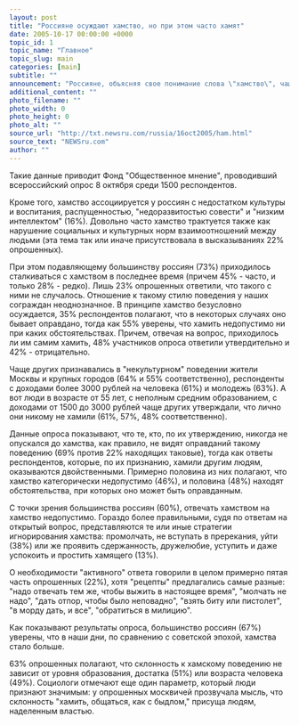 ```yaml
---
layout: post
title: "Россияне осуждают хамство, но при этом часто хамят"
date: 2005-10-17 00:00:00 +0000
topic_id: 1
topic_name: "Главное"
topic_slug: main
categories: [main]
subtitle: ""
announcement: "Россияне, объясняя свое понимание слова \"хамство\", чаще всего говорят о грубости, сквернословии и оскорблениях, унижающих достоинство человека (42%), о наглом, вызывающем поведении, как правило, связанном с агрессивностью и злостью говорят 13% респондентов."
additional_content: ""
photo_filename: ""
photo_width: 0
photo_height: 0
photo_alt: ""
source_url: "http://txt.newsru.com/russia/16oct2005/ham.html"
source_text: "NEWSru.com"
author: ""
---
```

Такие данные приводит Фонд "Общественное мнение", проводивший всероссийский опрос 8 октября среди 1500 респондентов.

Кроме того, хамство ассоциируется у россиян с недостатком культуры и воспитания, распущенностью, "недоразвитостью совести" и "низким интеллектом" (16%). Довольно часто хамство трактуется также как нарушение социальных и культурных норм взаимоотношений между людьми (эта тема так или иначе присутствовала в высказываниях 22% опрошенных).

При этом подавляющему большинству россиян (73%) приходилось сталкиваться с хамством в последнее время (причем 45% - часто, и только 28% - редко). Лишь 23% опрошенных ответили, что такого с ними не случалось. Отношение к такому стилю поведения у наших сограждан неоднозначное. В принципе хамство безусловно осуждается, 35% респондентов полагают, что в некоторых случаях оно бывает оправдано, тогда как 55% уверены, что хамить недопустимо ни при каких обстоятельствах. Причем, отвечая на вопрос, приходилось ли им самим хамить, 48% участников опроса ответили утвердительно и 42% - отрицательно.

Чаще других признавались в "некультурном" поведении жители Москвы и крупных городов (64% и 55% соответственно), респонденты с доходами более 3000 рублей на человека (61%) и молодежь (63%). А вот люди в возрасте от 55 лет, с неполным средним образованием, с доходами от 1500 до 3000 рублей чаще других утверждали, что лично они никому не хамили (61%, 57%, 48% соответственно).

Данные опроса показывают, что те, кто, по их утверждению, никогда не опускался до хамства, как правило, не видят оправданий такому поведению (69% против 22% находящих таковые), тогда как ответы респондентов, которые, по их признанию, хамили другим людям, оказываются двойственными. Примерно половина из них полагают, что хамство категорически недопустимо (46%), и половина (48%) находят обстоятельства, при которых оно может быть оправданным.

С точки зрения большинства россиян (60%), отвечать хамством на хамство недопустимо. Гораздо более правильными, судя по ответам на открытый вопрос, представляются те или иные стратегии игнорирования хамства: промолчать, не вступать в пререкания, уйти (38%) или же проявить сдержанность, дружелюбие, уступить и даже успокоить и простить хамящего (13%).

О необходимости "активного" ответа говорили в целом примерно пятая часть опрошенных (22%), хотя "рецепты" предлагались самые разные: "надо отвечать тем же, чтобы выжить в настоящее время", "молчать не надо", "дать отпор, чтобы было неповадно", "взять биту или пистолет", "в морду дать, и все", "обратиться в милицию".

Как показывают результаты опроса, большинство россиян (67%) уверены, что в наши дни, по сравнению с советской эпохой, хамства стало больше.

63% опрошенных полагают, что склонность к хамскому поведению не зависит от уровня образования, достатка (51%) или возраста человека (49%). Социологи отмечают еще один параметр, который люди признают значимым: у опрошенных москвичей прозвучала мысль, что склонность "хамить, общаться, как с быдлом," присуща людям, наделенным властью.
